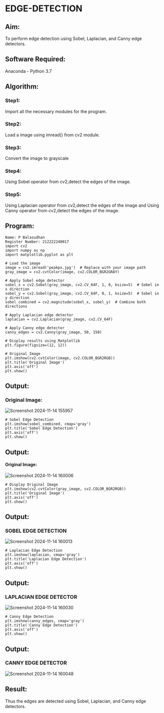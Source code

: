 # EDGE-DETECTION
## Aim:
To perform edge detection using Sobel, Laplacian, and Canny edge detectors.

## Software Required:
Anaconda - Python 3.7

## Algorithm:
### Step1:
Import all the necessary modules for the program.

### Step2:
Load a image using imread() from cv2 module.

### Step3:
Convert the image to grayscale

### Step4:
Using Sobel operator from cv2,detect the edges of the image.

### Step5:

Using Laplacian operator from cv2,detect the edges of the image and Using Canny operator from cv2,detect the edges of the image.

## Program:
```
Name: P Balasudhan
Register Number: 212222240017
import cv2
import numpy as np
import matplotlib.pyplot as plt

# Load the image
image = cv2.imread('peakpx.jpg')  # Replace with your image path
gray_image = cv2.cvtColor(image, cv2.COLOR_BGR2GRAY)

# Apply Sobel edge detector
sobel_x = cv2.Sobel(gray_image, cv2.CV_64F, 1, 0, ksize=5)  # Sobel in x direction
sobel_y = cv2.Sobel(gray_image, cv2.CV_64F, 0, 1, ksize=5)  # Sobel in y direction
sobel_combined = cv2.magnitude(sobel_x, sobel_y)  # Combine both directions

# Apply Laplacian edge detector
laplacian = cv2.Laplacian(gray_image, cv2.CV_64F)

# Apply Canny edge detector
canny_edges = cv2.Canny(gray_image, 50, 150)

# Display results using Matplotlib
plt.figure(figsize=(12, 12))

# Original Image
plt.imshow(cv2.cvtColor(image, cv2.COLOR_BGR2RGB))
plt.title('Original Image')
plt.axis('off')
plt.show()

```
## Output:
### Original Image:
![Screenshot 2024-11-14 155957](https://github.com/user-attachments/assets/6334c263-7ae6-4483-a681-53cdb3db2527)
```
# Sobel Edge Detection
plt.imshow(sobel_combined, cmap='gray')
plt.title('Sobel Edge Detection')
plt.axis('off')
plt.show()
```

## Output:
#### Original Image:
![Screenshot 2024-11-14 160006](https://github.com/user-attachments/assets/5646b3bc-77b3-483d-8b0d-3b30c83e1ea7)
```
# Display Original Image
plt.imshow(cv2.cvtColor(gray_image, cv2.COLOR_BGR2RGB))
plt.title('Original Image')
plt.axis('off')
plt.show()

```

## Output:
### SOBEL EDGE DETECTION
![Screenshot 2024-11-14 160013](https://github.com/user-attachments/assets/fca8350f-b92f-46e3-9c47-8da901427232)

```
# Laplacian Edge Detection
plt.imshow(laplacian, cmap='gray')
plt.title('Laplacian Edge Detection')
plt.axis('off')
plt.show()

```
## Output:
### LAPLACIAN EDGE DETECTOR
![Screenshot 2024-11-14 160030](https://github.com/user-attachments/assets/1b70fc2d-dac4-4693-84e5-eb8bbe7b1707)

```
# Canny Edge Detection
plt.imshow(canny_edges, cmap='gray')
plt.title('Canny Edge Detection')
plt.axis('off')
plt.show()
```
## Output:
### CANNY EDGE DETECTOR
![Screenshot 2024-11-14 160048](https://github.com/user-attachments/assets/98b55298-584b-4cc9-b79d-b73391546b97)

## Result:
Thus the edges are detected using Sobel, Laplacian, and Canny edge detectors.
